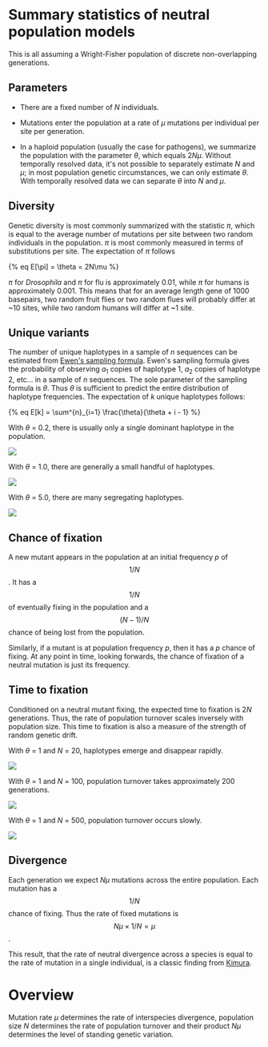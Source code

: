 # Summary statistics of neutral population models

This is all assuming a Wright-Fisher population of discrete non-overlapping generations.

## Parameters

* There are a fixed number of *N* individuals.

* Mutations enter the population at a rate of *&mu;* mutations per individual per site per generation.

* In a haploid population (usually the case for pathogens), we summarize the population with the parameter *&theta;*, which equals 2<i>N&mu;</i>. Without temporally resolved data, it's not possible to separately estimate *N* and *&mu;*; in most population genetic circumstances, we can only estimate *&theta;*. With temporally resolved data we can separate *&theta;* into *N* and *&mu;*.

## Diversity

Genetic diversity is most commonly summarized with the statistic *&pi;*, which is equal to the average number of mutations per site between two random individuals in the population. *&pi;* is most commonly measured in terms of substitutions per site. The expectation of *&pi;* follows

{% eq E[\pi] = \theta = 2N\mu %}

*&pi;* for *Drosophila* and *&pi;* for flu is approximately 0.01, while *&pi;* for humans is approximately 0.001. This means that for an average length gene of 1000 basepairs, two random fruit flies or two random flues will probably differ at ~10 sites, while two random humans will differ at ~1 site.

## Unique variants

The number of unique haplotypes in a sample of *n* sequences can be estimated from [Ewen's sampling formula](https://en.wikipedia.org/wiki/Ewens's_sampling_formula). Ewen's sampling formula gives the probability of observing *a*<sub>1</sub> copies of haplotype 1, *a*<sub>2</sub> copies of haplotype 2, etc... in a sample of *n* sequences. The sole parameter of the sampling formula is *&theta;*. Thus *&theta;* is sufficient to predict the entire distribution of haplotype frequencies. The expectation of *k* unique haplotypes follows:

{% eq E[k] = \sum^{n}_{i=1} \frac{\theta}{\theta + i - 1} %}

With *&theta;* = 0.2, there is usually only a single dominant haplotype in the population.

![](images/trajectories_theta0.2_n100.png)

With *&theta;* = 1.0, there are generally a small handful of haplotypes.

![](images/trajectories_theta1_n100.png)

With *&theta;* = 5.0, there are many segregating haplotypes.

![](images/trajectories_theta5_n100.png)

## Chance of fixation

A new mutant appears in the population at an initial frequency *p* of $$1/N$$. It has a $$1/N$$ of eventually fixing in the population and a $$(N-1)/N$$ chance of being lost from the population.

Similarly, if a mutant is at population frequency *p*, then it has a *p* chance of fixing. At any point in time, looking forwards, the chance of fixation of a neutral mutation is just its frequency.

## Time to fixation

Conditioned on a neutral mutant fixing, the expected time to fixation is 2<i>N</i> generations. Thus, the rate of population turnover scales inversely with population size. This time to fixation is also a measure of the strength of random genetic drift.

With *&theta;* = 1 and *N* = 20, haplotypes emerge and disappear rapidly.

![](images/trajectories_theta1_n20.png)

With *&theta;* = 1 and *N* = 100, population turnover takes approximately 200 generations.

![](images/trajectories_theta1_n100.png)

With *&theta;* = 1 and *N* = 500, population turnover occurs slowly.

![](images/trajectories_theta1_n500.png)

## Divergence

Each generation we expect *N&mu;* mutations across the entire population. Each mutation has a $$1/N$$ chance of fixing. Thus the rate of fixed mutations is $$N \mu \times 1/N = \mu$$.

This result, that the rate of neutral divergence across a species is equal to the rate of mutation in a single individual, is a classic finding from [Kimura](http://www.blackwellpublishing.com/ridley/classictexts/kimura.pdf).

# Overview

Mutation rate *&mu;* determines the rate of interspecies divergence, population size *N* determines the rate of population turnover and their product *N&mu;* determines the level of standing genetic variation.
